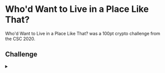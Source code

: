 <H1>Who'd Want to Live in a Place Like That?</H1>
<p></p>
Who'd Want to Live in a Place Like That? was a 100pt crypto challenge from the CSC 2020.
<p></p>
<H2>Challenge</H2>
<details>
    <summary></summary>
<p></p>
Everything isn't always what is seems!
<p></p>
Challenge File: <a href="https://drive.google.com/file/d/1aChFpWhwCinNLkGAR7QavHs5aSO4eBoO/view?usp=sharing" rel="nofollow">Google Drive</a>
<p></p>
<details>
    <summary>Walkthrough</summary>
<p></p>

</details>
</details>